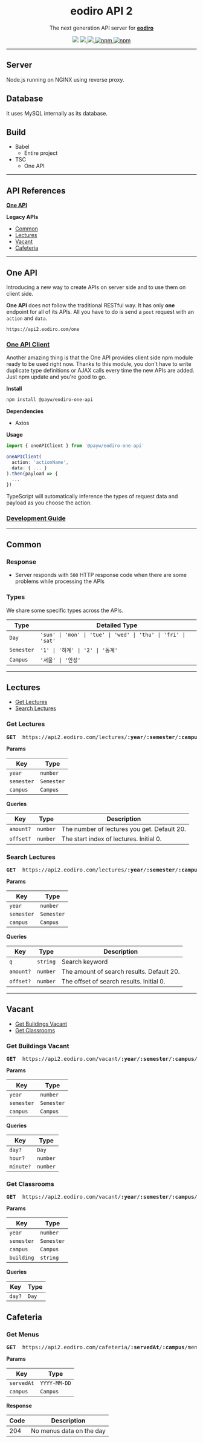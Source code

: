 <h1 align="center">eodiro API 2</h1>
<p align="center">The next generation API server for <a href="https://eodiro.com"><b>eodiro</b></a></p>

<p align="center">
  <img src="https://img.shields.io/github/license/paywteam/eodiro-api2" />
  <a href="https://github.com/paywteam/eodiro-api2/actions">
    <img src="https://github.com/paywteam/eodiro-api2/workflows/ci/badge.svg" />
  </a>
  <a href="https://github.com/paywteam/eodiro-api2/releases">
    <img src="https://img.shields.io/github/v/release/paywteam/eodiro-api2?label=server" />
  </a>
  <a href="https://github.com/paywteam/eodiro-api2/tree/master/src/api/eodiro-one-api">
    <img alt="npm" src="https://img.shields.io/npm/v/@payw/eodiro-one-api?label=one-api">
  </a>
  <a href="https://github.com/nodejs/node/blob/master/doc/changelogs/CHANGELOG_V13.md#13.10.1">
    <img alt="npm" src="https://img.shields.io/badge/node-v13.10.1-brightgreen">
  </a>
</p>

---

## Server

Node.js running on NGINX using reverse proxy.

## Database

It uses MySQL internally as its database.

## Build

- Babel
  - Entire project
- TSC
  - One API

---

## API References

**[One API](#One-API)**

**Legacy APIs**

- [Common](#Common)
- [Lectures](#Lectures)
- [Vacant](#Vacant)
- [Cafeteria](#Cafeteria)

---

## One API

Introducing a new way to create APIs on server side and to use them on client side.

**One API** does not follow the traditional RESTful way. It has only **one** endpoint for all of its APIs. All you have to do is send a `post` request with an `action` and `data`.

```
https://api2.eodiro.com/one
```

### [One API Client](https://www.npmjs.com/package/@payw/eodiro-one-api)

Another amazing thing is that the One API provides client side npm module ready to be used right now. Thanks to this module, you don't have to write duplicate type definitions or AJAX calls every time the new APIs are added. Just npm update and you're good to go.

**Install**

```zsh
npm install @payw/eodiro-one-api
```

**Dependencies**

- Axios

**Usage**

```ts
import { oneAPIClient } from '@payw/eodiro-one-api'

oneAPIClient(
  action: 'actionName',
  data: { ... }
).then(payload => {
  ...
})
```

TypeScript will automatically inference the types of request data and payload as you choose the action.

### [Development Guide](https://github.com/paywteam/eodiro-api2/tree/master/src/api/one)

---

## Common

### Response

- Server responds with `500` HTTP response code when there are some problems while processing the APIs

### Types

We share some specific types across the APIs.

| Type       | Detailed Type                                                 |
| ---------- | ------------------------------------------------------------- |
| `Day`      | `'sun' \| 'mon' \| 'tue' \| 'wed' \| 'thu' \| 'fri' \| 'sat'` |
| `Semester` | `'1' \| '하계' \| '2' \| '동계'`                              |
| `Campus`   | `'서울' \| '안성'`                                            |

---

## Lectures

- [Get Lectures](#Get-Lectures)
- [Search Lectures](#Search-Lectures)

### Get Lectures

<pre>
<b>GET</b>  https://api2.eodiro.com/lectures/<b>:year</b>/<b>:semester</b>/<b>:campus</b>/list
</pre>

**Params**

| Key        | Type       |
| ---------- | ---------- |
| `year`     | `number`   |
| `semester` | `Semester` |
| `campus`   | `Campus`   |

**Queries**

| Key       | Type     | Description                                 |
| --------- | -------- | ------------------------------------------- |
| `amount?` | `number` | The number of lectures you get. Default 20. |
| `offset?` | `number` | The start index of lectures. Initial 0.     |

### Search Lectures

<pre>
<b>GET</b>  https://api2.eodiro.com/lectures/<b>:year</b>/<b>:semester</b>/<b>:campus</b>/search
</pre>

**Params**

| Key        | Type       |
| ---------- | ---------- |
| `year`     | `number`   |
| `semester` | `Semester` |
| `campus`   | `Campus`   |

**Queries**

| Key       | Type     | Description                               |
| --------- | -------- | ----------------------------------------- |
| `q`       | `string` | Search keyword                            |
| `amount?` | `number` | The amount of search results. Default 20. |
| `offset?` | `number` | The offset of search results. Initial 0.  |

---

## Vacant

- [Get Buildings Vacant](#Get-Buildings-Vacant)
- [Get Classrooms](#Get-Classrooms)

### Get Buildings Vacant

<pre>
<b>GET</b>  https://api2.eodiro.com/vacant/<b>:year</b>/<b>:semester</b>/<b>:campus</b>/buildings
</pre>

**Params**

| Key        | Type       |
| ---------- | ---------- |
| `year`     | `number`   |
| `semester` | `Semester` |
| `campus`   | `Campus`   |

**Queries**

| Key       | Type     |
| --------- | -------- |
| `day?`    | `Day`    |
| `hour?`   | `number` |
| `minute?` | `number` |

### Get Classrooms

<pre>
<b>GET</b>  https://api2.eodiro.com/vacant/<b>:year</b>/<b>:semester</b>/<b>:campus</b>/buildings/<b>:building</b>/classrooms
</pre>

**Params**

| Key        | Type       |
| ---------- | ---------- |
| `year`     | `number`   |
| `semester` | `Semester` |
| `campus`   | `Campus`   |
| `building` | `string`   |

**Queries**

| Key    | Type  |
| ------ | ----- |
| `day?` | `Day` |

## Cafeteria

### Get Menus

<pre>
<b>GET</b>  https://api2.eodiro.com/cafeteria/<b>:servedAt</b>/<b>:campus</b>/menus
</pre>

**Params**

| Key        | Type         |
| ---------- | ------------ |
| `servedAt` | `YYYY-MM-DD` |
| `campus`   | `Campus`     |

**Response**

| Code | Description              |
| ---- | ------------------------ |
| 204  | No menus data on the day |
